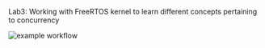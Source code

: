 Lab3: Working with FreeRTOS kernel to learn different concepts pertaining to concurrency

![example workflow](https://github.com/uofu-adv-emb-25/Lab03_EmilyMiles/actions/workflows/main.yml/badge.svg)